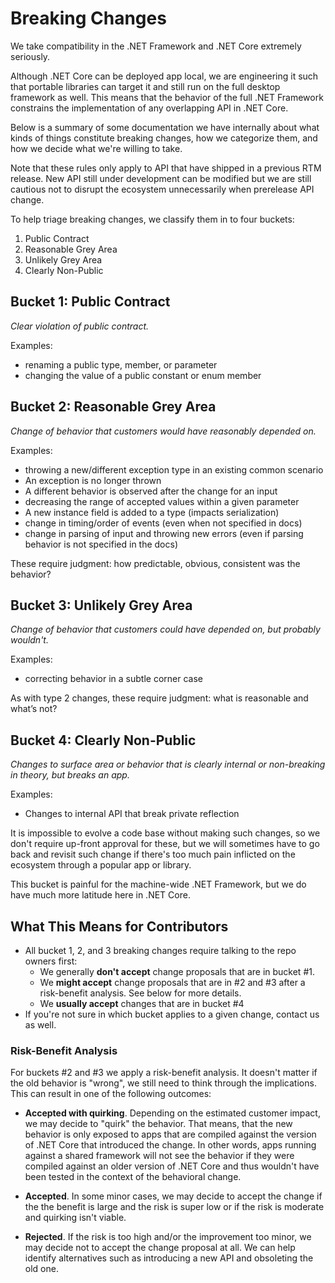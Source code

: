 # Breaking Changes

We take compatibility in the .NET Framework and .NET Core extremely seriously.

Although .NET Core can be deployed app local, we are engineering it such that
portable libraries can target it and still run on the full desktop framework as
well. This means that the behavior of the full .NET Framework constrains the
implementation of any overlapping API in .NET Core.

Below is a summary of some documentation we have internally about what kinds of
things constitute breaking changes, how we categorize them, and how we decide
what we're willing to take.

Note that these rules only apply to API that have shipped in a previous RTM
release. New API still under development can be modified but we are still
cautious not to disrupt the ecosystem unnecessarily when prerelease API change.

To help triage breaking changes, we classify them in to four buckets:

1. Public Contract
2. Reasonable Grey Area
3. Unlikely Grey Area
4. Clearly Non-Public

## Bucket 1: Public Contract
*Clear violation of public contract.*

Examples:
* renaming a public type, member, or parameter
* changing the value of a public constant or enum member

## Bucket 2: Reasonable Grey Area
*Change of behavior that customers would have reasonably depended on.*

Examples:

* throwing a new/different exception type in an existing common scenario
* An exception is no longer thrown
* A different behavior is observed after the change for an input
* decreasing the range of accepted values within a given parameter
* A new instance field is added to a type (impacts serialization)
* change in timing/order of events (even when not specified in docs)
* change in parsing of input and throwing new errors (even if parsing behavior
  is not specified in the docs)

These require judgment: how predictable, obvious, consistent was the behavior?

## Bucket 3: Unlikely Grey Area
*Change of behavior that customers could have depended on, but probably*
*wouldn't.*

Examples:

* correcting behavior in a subtle corner case

As with type 2 changes, these require judgment: what is reasonable and what’s
not?

## Bucket 4: Clearly Non-Public
*Changes to surface area or behavior that is clearly internal or non-breaking*
*in theory, but breaks an app.*

Examples:

* Changes to internal API that break private reflection

It is impossible to evolve a code base without making such changes, so we don't
require up-front approval for these, but we will sometimes have to go back and
revisit such change if there's too much pain inflicted on the ecosystem through
a popular app or library.

This bucket is painful for the machine-wide .NET Framework, but we do have much
more latitude here in .NET Core.

## What This Means for Contributors

* All bucket 1, 2, and 3 breaking changes require talking to the repo owners
  first:
    - We generally **don't accept** change proposals that are in bucket #1.
    - We **might accept** change proposals that are in #2 and #3 after a
      risk-benefit analysis. See below for more details.
    - We **usually accept** changes that are in bucket #4
* If you're not sure in which bucket applies to a given change, contact us as
  well.

### Risk-Benefit Analysis

For buckets #2 and #3 we apply a risk-benefit analysis. It doesn't matter if the
old behavior is "wrong", we still need to think through the implications. This
can result in one of the following outcomes: 

* **Accepted with quirking**. Depending on the estimated customer impact, we may
  decide to "quirk" the behavior. That means, that the new behavior is only
  exposed to apps that are compiled against the version of .NET Core that
  introduced the change. In other words, apps running against a shared framework
  will not see the behavior if they were compiled against an older version of
  .NET Core and thus wouldn't have been tested in the context of the behavioral
  change.

* **Accepted**. In some minor cases, we may decide to accept the change if the
  the benefit is large and the risk is super low or if the risk is moderate and
  quirking isn't viable.

* **Rejected**. If the risk is too high and/or the improvement too minor, we may
  decide not to accept the change proposal at all. We can help identify
  alternatives such as introducing a new API and obsoleting the old one.


